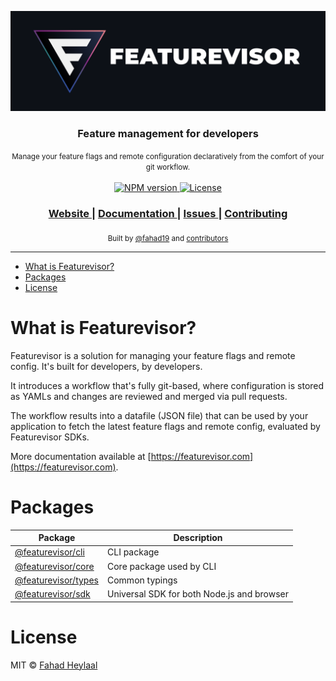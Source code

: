 [![Featurevisor](./assets/banner-bordered.png)](https://featurevisor.com)

<div align="center">
  <h3><strong>Feature management for developers</strong></h3>
</div>

<div align="center">
  <small>Manage your feature flags and remote configuration declaratively from the comfort of your git workflow.</small>
</div>

<br />

<div align="center">
  <!-- NPM version -->
  <a href="https://npmjs.org/package/@featurevisor/sdk">
    <img src="https://img.shields.io/npm/v/@featurevisor/sdk.svg?style=flat-square"
      alt="NPM version" />
  </a>
  <!-- License -->
  <a href="./LICENSE">
    <img src="https://img.shields.io/npm/l/@featurevisor/sdk.svg?style=flat-square"
      alt="License" />
  </a>
</div>

<div align="center">
  <h3>
    <a href="https://featurevisor.com">
      Website
    </a>
    <span> | </span>
    <a href="https://featurevisor.com/docs">
      Documentation
    </a>
    <span> | </span>
    <a href="https://github.com/fahad19/featurevisor/issues">
      Issues
    </a>
    <span> | </span>
    <a href="https://featurevisor.com/docs/contributing">
      Contributing
    </a>
  </h3>
</div>

<div align="center">
  <sub>Built by
  <a href="https://twitter.com/fahad19">@fahad19</a> and
  <a href="https://github.com/fahad19/featurevisor/graphs/contributors">
    contributors
  </a>
</div>

---

- [What is Featurevisor?](#what-is-featurevisor)
- [Packages](#packages)
- [License](#license)

# What is Featurevisor?

Featurevisor is a solution for managing your feature flags and remote config. It's built for developers, by developers.

It introduces a workflow that's fully git-based, where configuration is stored as YAMLs and changes are reviewed and merged via pull requests.

The workflow results into a datafile (JSON file) that can be used by your application to fetch the latest feature flags and remote config, evaluated by Featurevisor SDKs.

More documentation available at [https://featurevisor.com](https://featurevisor.com).

# Packages

| Package                                 | Description                                |
|-----------------------------------------|--------------------------------------------|
| [@featurevisor/cli](./packages/cli)     | CLI package                                |
| [@featurevisor/core](./packages/core)   | Core package used by CLI                   |
| [@featurevisor/types](./packages/types) | Common typings                             |
| [@featurevisor/sdk](./packages/sdk)     | Universal SDK for both Node.js and browser |

# License

MIT © [Fahad Heylaal](https://fahad19.com)
